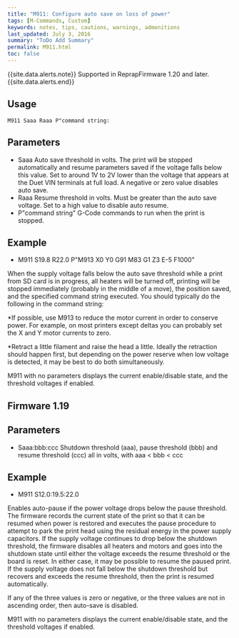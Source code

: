 ```yaml
---
title: "M911: Configure auto save on loss of power" 
tags: [M-Commands, Custom]
keywords: notes, tips, cautions, warnings, admonitions
last_updated: July 3, 2016
summary: "ToDo Add Summary"
permalink: M911.html
toc: false
---
```


{{site.data.alerts.note}}
Supported in ReprapFirmware 1.20 and later.
{{site.data.alerts.end}}


## Usage ##
```
M911 Saaa Raaa P"command string:
```

## Parameters ##

+ Saaa Auto save threshold in volts. The print will be stopped automatically and resume parameters saved if the voltage falls below this value. Set to around 1V to 2V lower than the voltage that appears at the Duet VIN terminals at full load. A negative or zero value disables auto save.
+ Raaa Resume threshold in volts. Must be greater than the auto save voltage. Set to a high value to disable auto resume.
+ P"command string" G-Code commands to run when the print is stopped.

## Example ##

+ M911 S19.8 R22.0 P"M913 X0 Y0 G91 M83 G1 Z3 E-5 F1000"

When the supply voltage falls below the auto save threshold while a print from SD card is in progress, all heaters will be turned off, printing will be stopped immediately (probably in the middle of a move), the position saved, and the specified command string executed. You should typically do the following in the command string:

*If possible, use M913 to reduce the motor current in order to conserve power. For example, on most printers except deltas you can probably set the X and Y motor currents to zero.

*Retract a little filament and raise the head a little. Ideally the retraction should happen first, but depending on the power reserve when low voltage is detected, it may be best to do both simultaneously.

M911 with no parameters displays the current enable/disable state, and the threshold voltages if enabled.

## Firmware 1.19 ##

## Parameters ##

+ Saaa:bbb:ccc Shutdown threshold (aaa), pause threshold (bbb) and resume threshold (ccc) all in volts, with aaa < bbb < ccc

## Example ##

+ M911 S12.0:19.5:22.0

Enables auto-pause if the power voltage drops below the pause threshold. The firmware records the current state of the print so that it can be resumed when power is restored and executes the pause procedure to attempt to park the print head using the residual energy in the power supply capacitors. If the supply voltage continues to drop below the shutdown threshold, the firmware disables all heaters and motors and goes into the shutdown state until either the voltage exceeds the resume threshold or the board is reset. In either case, it may be possible to resume the paused print. If the supply voltage does not fall below the shutdown threshold but recovers and exceeds the resume threshold, then the print is resumed automatically.

If any of the three values is zero or negative, or the three values are not in ascending order, then auto-save is disabled.

M911 with no parameters displays the current enable/disable state, and the threshold voltages if enabled.

